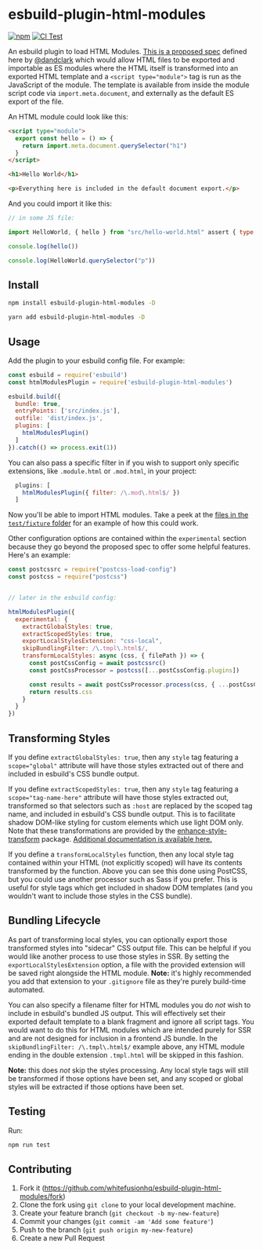 # esbuild-plugin-html-modules

[![npm][npm]][npm-url]
[![CI Test](https://github.com/whitefusionhq/esbuild-plugin-html-modules/actions/workflows/ci.yml/badge.svg)](https://github.com/whitefusionhq/esbuild-plugin-html-modules/actions/workflows/ci.yml)


An esbuild plugin to load HTML Modules. [This is a proposed spec](https://github.com/WICG/webcomponents/blob/gh-pages/proposals/html-modules-explainer.md) defined here by [@dandclark](https://github.com/dandclark) which would allow HTML files to be exported and importable as ES modules where the HTML itself is transformed into an exported HTML template and a `<script type="module">` tag is run as the JavaScript of the module. The template is available from inside the module script code via `import.meta.document`, and externally as the default ES export of the file.

An HTML module could look like this:

```html
<script type="module">
  export const hello = () => {
    return import.meta.document.querySelector("h1")
  }
</script>

<h1>Hello World</h1>

<p>Everything here is included in the default document export.</p>
```

And you could import it like this:

```js
// in some JS file:

import HelloWorld, { hello } from "src/hello-world.html" assert { type: "html" }

console.log(hello())

console.log(HelloWorld.querySelector("p"))
```

## Install

```sh
npm install esbuild-plugin-html-modules -D
```

```sh
yarn add esbuild-plugin-html-modules -D
```

## Usage

Add the plugin to your esbuild config file. For example:

```js
const esbuild = require('esbuild')
const htmlModulesPlugin = require('esbuild-plugin-html-modules')

esbuild.build({
  bundle: true,
  entryPoints: ['src/index.js'],
  outfile: 'dist/index.js',
  plugins: [
    htmlModulesPlugin()
  ]
}).catch(() => process.exit(1))
```

You can also pass a specific filter in if you wish to support only specific extensions, like `.module.html` or `.mod.html`, in your project:

```js
  plugins: [
    htmlModulesPlugin({ filter: /\.mod\.html$/ })
  ]
```

Now you'll be able to import HTML modules. Take a peek at the [files in the `test/fixture` folder](https://github.com/whitefusionhq/esbuild-plugin-html-modules/tree/main/test/fixture) for an example of how this could work.

Other configuration options are contained within the `experimental` section because they go beyond the proposed spec to offer some helpful features. Here's an example:

```js
const postcssrc = require("postcss-load-config")
const postcss = require("postcss")


// later in the esbuild config:

htmlModulesPlugin({
  experimental: {
    extractGlobalStyles: true,
    extractScopedStyles: true,
    exportLocalStylesExtension: "css-local",
    skipBundlingFilter: /\.tmpl\.html$/,
    transformLocalStyles: async (css, { filePath }) => {
      const postCssConfig = await postcssrc()
      const postCssProcessor = postcss([...postCssConfig.plugins])

      const results = await postCssProcessor.process(css, { ...postCssConfig.options, from: filePath })
      return results.css
    }
  }
})
```

## Transforming Styles

If you define `extractGlobalStyles: true`, then any `style` tag featuring a `scope="global"` attribute will have those styles extracted out of there and included in esbuild's CSS bundle output.

If you define `extractScopedStyles: true`, then any `style` tag featuring a `scope="tag-name-here"` attribute will have those styles extracted out, transformed so that selectors such as `:host` are replaced by the scoped tag name, and included in esbuild's CSS bundle output. This is to facilitate shadow DOM-like styling for custom elements which use light DOM only. Note that these transformations are provided by the [enhance-style-transform](https://github.com/enhance-dev/enhance-style-transform) package. [Additional documentation is available here.](https://github.com/enhance-dev/enhance-style-transform#ssr-transformations)

If you define a `transformLocalStyles` function, then any local style tag contained within your HTML (not explicitly scoped) will have its contents transformed by the function. Above you can see this done using PostCSS, but you could use another processor such as Sass if you prefer. This is useful for style tags which get included in shadow DOM templates (and you wouldn't want to include those styles in the CSS bundle).

## Bundling Lifecycle

As part of transforming local styles, you can optionally export those transformed styles into "sidecar" CSS output file. This can be helpful if you would like another process to use those styles in SSR. By setting the `exportLocalStylesExtension` option, a file with the provided extension will be saved right alongside the HTML module. **Note:** it's highly recommended you add that extension to your `.gitignore` file as they're purely build-time automated.

You can also specify a filename filter for HTML modules you do _not_ wish to include in esbuild's bundled JS output. This will effectively set their exported default template to a blank fragment and ignore all script tags. You would want to do this for HTML modules which are intended purely for SSR and are not designed for inclusion in a frontend JS bundle. In the `skipBundlingFilter: /\.tmpl\.html$/` example above, any HTML module ending in the double extension `.tmpl.html` will be skipped in this fashion.

**Note:** this does _not_ skip the styles processing. Any local style tags will still be transformed if those options have been set, and any scoped or global styles will be extracted if those options have been set.

## Testing

Run:

```sh
npm run test
```

## Contributing

1. Fork it (https://github.com/whitefusionhq/esbuild-plugin-html-modules/fork)
2. Clone the fork using `git clone` to your local development machine.
3. Create your feature branch (`git checkout -b my-new-feature`)
4. Commit your changes (`git commit -am 'Add some feature'`)
5. Push to the branch (`git push origin my-new-feature`)
6. Create a new Pull Request

[npm]: https://img.shields.io/npm/v/esbuild-plugin-html-modules.svg
[npm-url]: https://npmjs.com/package/esbuild-plugin-html-modules
